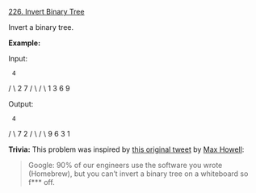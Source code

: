[226. Invert Binary Tree](https://leetcode.com/problems/invert-binary-tree/)

Invert a binary tree.

**Example:**

Input:

     4

/ \\
2 7
/ \\ / \\
1 3 6 9

Output:

     4

/ \\
7 2
/ \\ / \\
9 6 3 1

**Trivia:**
This problem was inspired by [this original tweet](https://twitter.com/mxcl/status/608682016205344768) by [Max Howell](https://twitter.com/mxcl):

> Google: 90% of our engineers use the software you wrote (Homebrew), but you can’t invert a binary tree on a whiteboard so f\*\*\* off.
